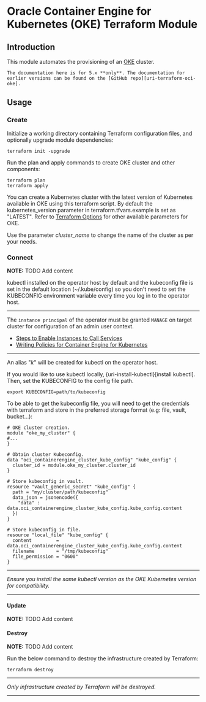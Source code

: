 [uri-oci-oke]: https://docs.oracle.com/en-us/iaas/Content/ContEng/home.htm#top
[uri-terraform-oci-oke]: https://github.com/oracle-terraform-modules/terraform-oci-oke
[uri-terraform-options]: ./inputs_submodule.html#cluster
# Oracle Container Engine for Kubernetes (OKE) Terraform Module

## Introduction

This module automates the provisioning of an [OKE][uri-oci-oke] cluster.

```admonish notice
The documentation here is for 5.x **only**. The documentation for earlier versions can be found on the [GitHub repo][uri-terraform-oci-oke].
```


## Usage

### Create

Initialize a working directory containing Terraform configuration files, and optionally upgrade module dependencies:
```
terraform init -upgrade
```

Run the plan and apply commands to create OKE cluster and other components:
```
terraform plan
terraform apply
```

You can create a Kubernetes cluster with the latest version of Kubernetes available in OKE using this terraform script. By default the kubernetes_version parameter in terraform.tfvars.example is set as "LATEST". Refer to [Terraform Options][uri-terraform-options] for other available parameters for OKE.

Use the parameter *cluster_name* to change the name of the cluster as per your needs.

### Connect

**NOTE:** TODO Add content

kubectl installed on the operator host by default and the kubeconfig file is set in the default location (~/.kube/config) so you don't need to set the KUBECONFIG environment variable every time you log in to the operator host. 

****
The `instance principal` of the operator must be granted `MANAGE` on target cluster for configuration of an admin user context.
* [Steps to Enable Instances to Call Services](https://docs.oracle.com/en-us/iaas/Content/Identity/Tasks/callingservicesfrominstances.htm#setup)
* [Writing Policies for Container Engine for Kubernetes](https://docs.oracle.com/en-us/iaas/Content/Identity/Reference/contengpolicyreference.htm)
****

An alias "*k*" will be created for kubectl on the operator host. 

If you would like to use kubectl locally, {uri-install-kubectl}[install kubectl]. Then, set the KUBECONFIG to the config file path.

```
export KUBECONFIG=path/to/kubeconfig
```

To be able to get the kubeconfig file, you will need to get the credentials with terraform and store in the preferred storage format (e.g: file, vault, bucket...):
```
# OKE cluster creation.
module "oke_my_cluster" {
#...
}

# Obtain cluster Kubeconfig.
data "oci_containerengine_cluster_kube_config" "kube_config" {
  cluster_id = module.oke_my_cluster.cluster_id
}

# Store kubeconfig in vault.
resource "vault_generic_secret" "kube_config" {
  path = "my/cluster/path/kubeconfig"
  data_json = jsonencode({
    "data" : data.oci_containerengine_cluster_kube_config.kube_config.content
  })
}

# Store kubeconfig in file.
resource "local_file" "kube_config" {
  content         = data.oci_containerengine_cluster_kube_config.kube_config.content
  filename        = "/tmp/kubeconfig"
  file_permission = "0600"
}
```

****
*Ensure you install the same kubectl version as the OKE Kubernetes version for compatibility.*
****

#### Update

**NOTE:** TODO Add content

#### Destroy

**NOTE:** TODO Add content

Run the below command to destroy the infrastructure created by Terraform:

```
terraform destroy
```

****
*Only infrastructure created by Terraform will be destroyed.*
****
